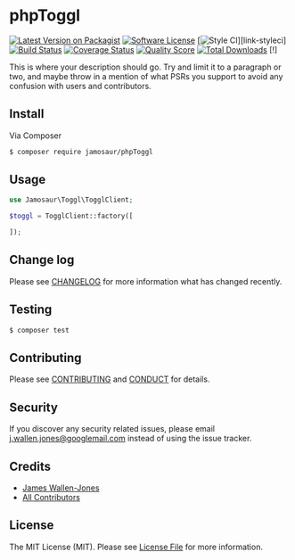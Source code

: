 # phpToggl

[![Latest Version on Packagist][ico-version]][link-packagist]
[![Software License][ico-license]](LICENSE.md)
[![Style CI][ico-styleci]][link-styleci]
[![Build Status][ico-travis]][link-travis]
[![Coverage Status][ico-scrutinizer]][link-scrutinizer]
[![Quality Score][ico-code-quality]][link-code-quality]
[![Total Downloads][ico-downloads]][link-downloads]
[!]

This is where your description should go. Try and limit it to a paragraph or two, and maybe throw in a mention of what
PSRs you support to avoid any confusion with users and contributors.

## Install

Via Composer

``` bash
$ composer require jamosaur/phpToggl
```

## Usage

``` php
use Jamosaur\Toggl\TogglClient;

$toggl = TogglClient::factory([

]);
```

## Change log

Please see [CHANGELOG](CHANGELOG.md) for more information what has changed recently.

## Testing

``` bash
$ composer test
```

## Contributing

Please see [CONTRIBUTING](CONTRIBUTING.md) and [CONDUCT](CONDUCT.md) for details.

## Security

If you discover any security related issues, please email j.wallen.jones@googlemail.com instead of using the issue tracker.

## Credits

- [James Wallen-Jones][link-author]
- [All Contributors][link-contributors]

## License

The MIT License (MIT). Please see [License File](LICENSE.md) for more information.

[ico-version]: https://img.shields.io/packagist/v/league/phpToggl.svg?style=flat-square
[ico-license]: https://img.shields.io/badge/license-MIT-brightgreen.svg?style=flat-square
[ico-travis]: https://img.shields.io/travis/thephpleague/phpToggl/master.svg?style=flat-square
[ico-scrutinizer]: https://img.shields.io/scrutinizer/coverage/g/thephpleague/phpToggl.svg?style=flat-square
[ico-code-quality]: https://img.shields.io/scrutinizer/g/thephpleague/phpToggl.svg?style=flat-square
[ico-downloads]: https://img.shields.io/packagist/dt/league/phpToggl.svg?style=flat-square
[ico-styleci]: https://styleci.io/repos/44802443/shield

[link-packagist]: https://packagist.org/packages/jamosaur/phpToggl
[link-travis]: https://travis-ci.org/jaaaaaaaaaam/phpToggl
[link-scrutinizer]: https://scrutinizer-ci.com/g/jamosaur/phpToggl/code-structure
[link-code-quality]: https://scrutinizer-ci.com/g/jamosaur/phpToggl
[link-downloads]: https://packagist.org/packages/jamosaur/phpToggl
[link-author]: https://github.com/jamosaur
[link-contributors]: ../../contributors
[link-style-ci]: https://styleci.io/repos/44802443
